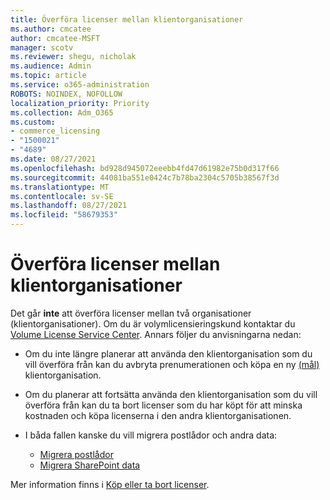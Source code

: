```yaml
---
title: Överföra licenser mellan klientorganisationer
ms.author: cmcatee
author: cmcatee-MSFT
manager: scotv
ms.reviewer: shegu, nicholak
ms.audience: Admin
ms.topic: article
ms.service: o365-administration
ROBOTS: NOINDEX, NOFOLLOW
localization_priority: Priority
ms.collection: Adm_O365
ms.custom:
- commerce_licensing
- "1500021"
- "4689"
ms.date: 08/27/2021
ms.openlocfilehash: bd928d945072eeebb4fd47d61982e75b0d317f66
ms.sourcegitcommit: 44081ba551e0424c7b78ba2304c5705b38567f3d
ms.translationtype: MT
ms.contentlocale: sv-SE
ms.lasthandoff: 08/27/2021
ms.locfileid: "58679353"
---
```

# <a name="transfer-licenses-between-tenants"></a>Överföra licenser mellan klientorganisationer

Det går **inte** att överföra licenser mellan två organisationer (klientorganisationer). Om du är volymlicensieringskund kontaktar du [Volume License Service Center](https://support.microsoft.com/help/4471406/how-to-contact-the-microsoft-volume-licensing-service-center). Annars följer du anvisningarna nedan:

- Om du inte längre planerar att använda den klientorganisation som du [](https://admin.microsoft.com/Adminportal/Home?source=applauncher#/subscriptions) vill överföra från kan du avbryta prenumerationen och köpa en ny [(mål)](https://www.microsoft.com/microsoft-365/business/compare-all-microsoft-365-business-products?rtc=2&activetab=tab:primaryr2) klientorganisation.
- Om du planerar att fortsätta använda den klientorganisation som du vill [](https://docs.microsoft.com/microsoft-365/commerce/licenses/buy-licenses#buy-or-remove-licenses-for-your-business-subscription) överföra från kan du ta bort licenser som du har köpt för att minska kostnaden och köpa licenserna i den andra klientorganisationen.
- I båda fallen kanske du vill migrera postlådor och andra data:

    - [Migrera postlådor](https://docs.microsoft.com/Exchange/mailbox-migration/migrate-mailboxes-across-tenants)
    - [Migrera SharePoint data](https://aka.ms/modernSpoAdminCenter/CloudContentMigrations)

Mer information finns i [Köp eller ta bort licenser](https://docs.microsoft.com/microsoft-365/commerce/licenses/buy-licenses).